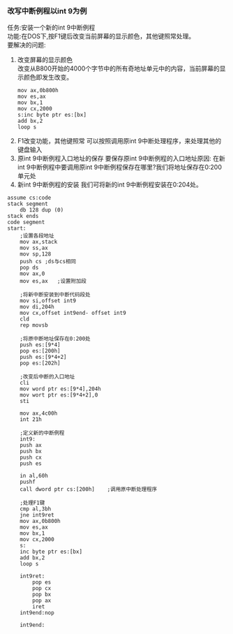 ### 改写中断例程以int 9为例
任务:安装一个新的int 9中断例程  
功能:在DOS下,按F1键后改变当前屏幕的显示颜色，其他键照常处理。  
要解决的问题:  
1. 改变屏幕的显示颜色  
   改变从B800开始的4000个字节中的所有奇地址单元中的内容，当前屏幕的显示颜色即发生改变。
   ```
   mov ax,0b800h
   mov es,ax
   mov bx,1
   mov cx,2000
   s:inc byte ptr es:[bx]
   add bx,2
   loop s
   ```
2. F1改变功能，其他键照常
   可以按照调用原int 9中断处理程序，来处理其他的键盘输入
3. 原int 9中断例程入口地址的保存
   要保存原int 9中断例程的入口地址原因: 在新int 9中断例程中要调用原int 9中断例程保存在哪里?我们将地址保存在0:200单元处
4. 新int 9中断例程的安装
   我们可将新的int 9中断例程安装在0:204处。
```
assume cs:code
stack segment
    db 128 dup (0)
stack ends
code segment
start:
    ;设置各段地址
    mov ax,stack    
    mov ss,ax
    mov sp,128
    push cs ;ds与cs相同
    pop ds
    mov ax,0
    mov es,ax   ;设置附加段
    
    ;将新中断安装到中断代码段处
    mov si,offset int9
    mov di,204h
    mov cx,offset int9end- offset int9
    cld
    rep movsb

    ;将原中断地址保存在0:200处
    push es:[9*4]
    pop es:[200h]
    push es:[9*4+2]
    pop es:[202h]

    ;改变后中断的入口地址
    cli 
    mov word ptr es:[9*4],204h
    mov wort ptr es:[9*4+2],0
    sti

    mov ax,4c00h
    int 21h

    ;定义新的中断例程
    int9:
    push ax
    push bx
    push cx
    push es

    in al,60h
    pushf
    call dword ptr cs:[200h]    ;调用原中断处理程序

    ;处理F1键
    cmp al,3bh
    jne int9ret
    mov ax,0b800h
    mov es,ax
    mov bx,1
    mov cx,2000
    s:
    inc byte ptr es:[bx]
    add bx,2
    loop s

    int9ret:
        pop es
        pop cx
        pop bx
        pop ax
        iret
    int9end:nop

    int9end:
```